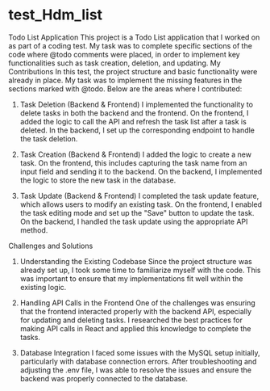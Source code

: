 # test_Hdm_list

Todo List Application
This project is a Todo List application that I worked on as part of a coding test. My task was to complete specific sections of the code where @todo comments were placed, in order to implement key functionalities such as task creation, deletion, and updating.
My Contributions
In this test, the project structure and basic functionality were already in place. My task was to implement the missing features in the sections marked with @todo. Below are the areas where I contributed:

1. Task Deletion (Backend & Frontend)
I implemented the functionality to delete tasks in both the backend and the frontend. On the frontend, I added the logic to call the API and refresh the task list after a task is deleted. In the backend, I set up the corresponding endpoint to handle the task deletion.

2. Task Creation (Backend & Frontend)
I added the logic to create a new task. On the frontend, this includes capturing the task name from an input field and sending it to the backend. On the backend, I implemented the logic to store the new task in the database.

3. Task Update (Backend & Frontend)
I completed the task update feature, which allows users to modify an existing task. On the frontend, I enabled the task editing mode and set up the "Save" button to update the task. On the backend, I handled the task update using the appropriate API method.

Challenges and Solutions
1. Understanding the Existing Codebase
Since the project structure was already set up, I took some time to familiarize myself with the code. This was important to ensure that my implementations fit well within the existing logic.

2. Handling API Calls in the Frontend
One of the challenges was ensuring that the frontend interacted properly with the backend API, especially for updating and deleting tasks. I researched the best practices for making API calls in React and applied this knowledge to complete the tasks.

3. Database Integration
I faced some issues with the MySQL setup initially, particularly with database connection errors. After troubleshooting and adjusting the .env file, I was able to resolve the issues and ensure the backend was properly connected to the database.


